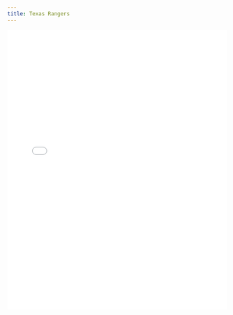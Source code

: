 ```yaml
---
title: Texas Rangers
---
```


<iframe id="igraph" scrolling="no" style="border:none;" seamless="seamless" src="/plots/MLB/TEX.html" height="640" width="100%"></iframe>